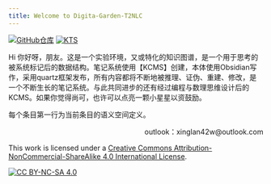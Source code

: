 ```yaml
---
title: Welcome to Digita-Garden-T2NLC
---
```


[![GitHub仓库](https://img.shields.io/badge/GitHub仓库-Digita_Garden_T2NLC-blue)](https://github.com/Zacharia2/T2NLC-PubWiki)
[![KTS](https://img.shields.io/badge/KTS-KCMS-green)](https://github.com/Zacharia2/KCMS)


Hi 你好呀，朋友。这是一个实验环境，又或特化的知识图谱，是一个用于思考的被系统标记后的数据结构。笔记系统使用【KCMS】创建，本体使用Obsidian写作，采用quartz框架发布，所有内容都将不断地被推理、证伪、重建、修改，是一个不断生长的笔记系统。与此共同进步的还有经过编程与数理思维设计后的KCMS。如果你觉得尚可，也许可以点亮一颗小星星以资鼓励。

每个条目第一行为当前条目的语义空间定义。

<p align="right">outlook：xinglan42w@outlook.com</p>

This work is licensed under a [Creative Commons Attribution-NonCommercial-ShareAlike 4.0 International License][cc-by-nc-sa].

[![CC BY-NC-SA 4.0][cc-by-nc-sa-image]][cc-by-nc-sa]

[cc-by-nc-sa]: http://creativecommons.org/licenses/by-nc-sa/4.0/
[cc-by-nc-sa-image]: https://licensebuttons.net/l/by-nc-sa/4.0/88x31.png
[cc-by-nc-sa-shield]: https://img.shields.io/badge/License-CC%20BY--NC--SA%204.0-lightgrey.svg
